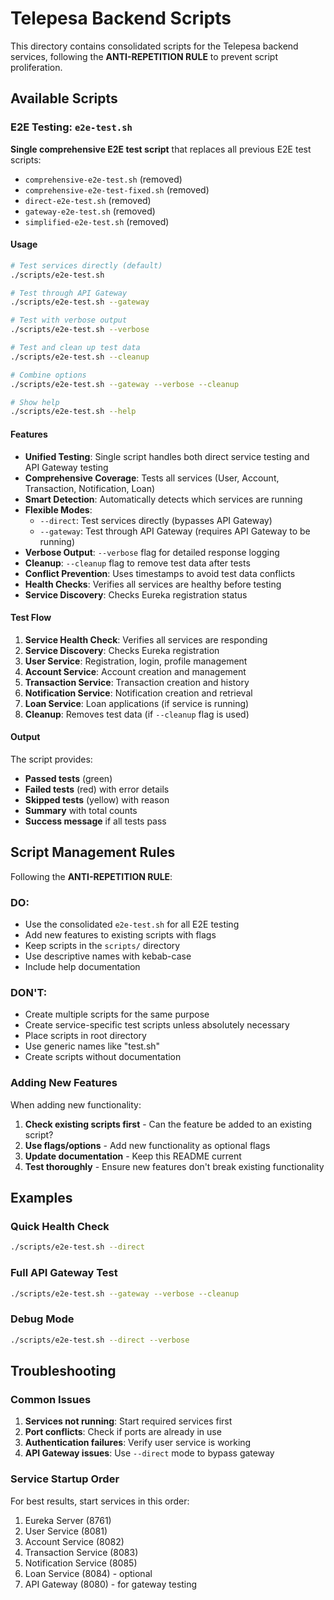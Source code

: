 # Telepesa Backend Scripts

This directory contains consolidated scripts for the Telepesa backend services, following the **ANTI-REPETITION RULE** to prevent script proliferation.

## Available Scripts

### E2E Testing: `e2e-test.sh`

**Single comprehensive E2E test script** that replaces all previous E2E test scripts:
- `comprehensive-e2e-test.sh` (removed)
- `comprehensive-e2e-test-fixed.sh` (removed)
- `direct-e2e-test.sh` (removed)
- `gateway-e2e-test.sh` (removed)
- `simplified-e2e-test.sh` (removed)

#### Usage

```bash
# Test services directly (default)
./scripts/e2e-test.sh

# Test through API Gateway
./scripts/e2e-test.sh --gateway

# Test with verbose output
./scripts/e2e-test.sh --verbose

# Test and clean up test data
./scripts/e2e-test.sh --cleanup

# Combine options
./scripts/e2e-test.sh --gateway --verbose --cleanup

# Show help
./scripts/e2e-test.sh --help
```

#### Features

- **Unified Testing**: Single script handles both direct service testing and API Gateway testing
- **Comprehensive Coverage**: Tests all services (User, Account, Transaction, Notification, Loan)
- **Smart Detection**: Automatically detects which services are running
- **Flexible Modes**: 
  - `--direct`: Test services directly (bypasses API Gateway)
  - `--gateway`: Test through API Gateway (requires API Gateway to be running)
- **Verbose Output**: `--verbose` flag for detailed response logging
- **Cleanup**: `--cleanup` flag to remove test data after tests
- **Conflict Prevention**: Uses timestamps to avoid test data conflicts
- **Health Checks**: Verifies all services are healthy before testing
- **Service Discovery**: Checks Eureka registration status

#### Test Flow

1. **Service Health Check**: Verifies all services are responding
2. **Service Discovery**: Checks Eureka registration
3. **User Service**: Registration, login, profile management
4. **Account Service**: Account creation and management
5. **Transaction Service**: Transaction creation and history
6. **Notification Service**: Notification creation and retrieval
7. **Loan Service**: Loan applications (if service is running)
8. **Cleanup**: Removes test data (if `--cleanup` flag is used)

#### Output

The script provides:
- **Passed tests** (green)
- **Failed tests** (red) with error details
- **Skipped tests** (yellow) with reason
- **Summary** with total counts
- **Success message** if all tests pass

## Script Management Rules

Following the **ANTI-REPETITION RULE**:

### DO:
- Use the consolidated `e2e-test.sh` for all E2E testing
- Add new features to existing scripts with flags
- Keep scripts in the `scripts/` directory
- Use descriptive names with kebab-case
- Include help documentation

### DON'T:
- Create multiple scripts for the same purpose
- Create service-specific test scripts unless absolutely necessary
- Place scripts in root directory
- Use generic names like "test.sh"
- Create scripts without documentation

### Adding New Features

When adding new functionality:

1. **Check existing scripts first** - Can the feature be added to an existing script?
2. **Use flags/options** - Add new functionality as optional flags
3. **Update documentation** - Keep this README current
4. **Test thoroughly** - Ensure new features don't break existing functionality

## Examples

### Quick Health Check
```bash
./scripts/e2e-test.sh --direct
```

### Full API Gateway Test
```bash
./scripts/e2e-test.sh --gateway --verbose --cleanup
```

### Debug Mode
```bash
./scripts/e2e-test.sh --direct --verbose
```

## Troubleshooting

### Common Issues

1. **Services not running**: Start required services first
2. **Port conflicts**: Check if ports are already in use
3. **Authentication failures**: Verify user service is working
4. **API Gateway issues**: Use `--direct` mode to bypass gateway

### Service Startup Order

For best results, start services in this order:
1. Eureka Server (8761)
2. User Service (8081)
3. Account Service (8082)
4. Transaction Service (8083)
5. Notification Service (8085)
6. Loan Service (8084) - optional
7. API Gateway (8080) - for gateway testing 
